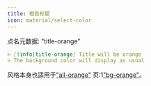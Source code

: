 ```yaml
---
title: 橙色标题
icon: material/select-color
---
```


点名元数据: "title-orange"

```md
> [!info|title-orange] Title will be orange
> The background color will display as usual
```

风格本身也适用于["all-orange"](../combined-styling/page-8.md)
页:1["bg-orange"](../bg-styling/page-8.md)。

